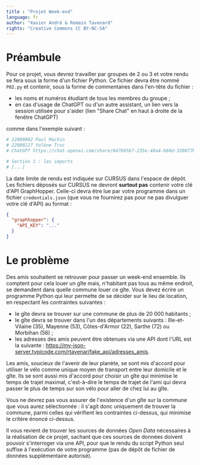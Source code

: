 ```yaml
---
title : "Projet Week-end"
language: fr
author: "Xavier André & Romain Tavenard"
rights: "Creative Commons CC BY-NC-SA"
---
```


# Préambule

Pour ce projet, vous devrez travailler par groupes de 2 ou 3 et votre rendu se fera sous la forme d'un fichier Python.
Ce fichier devra être nommé `P02.py` et contenir, sous la forme de commentaires dans l'en-tête du fichier :

* les noms et numéros étudiant de tous les membres du groupe ;
* en cas d'usage de ChatGPT ou d'un autre assistant, un lien vers la session utilisée pour s'aider (lien "Share Chat" en haut à droite de la fenêtre ChatGPT)

comme dans l'exemple suivant :

```python
# 22000002 Paul Machin
# 22000227 Yolène Truc
# ChatGPT https://chat.openai.com/share/04760567-235e-40a4-b60d-330877b57e

# Section 1 : les imports
# [...]
```

La date limite de rendu est indiquée sur CURSUS dans l'espace de dépôt.
Les fichiers déposés sur CURSUS ne devront **surtout pas** contenir votre clé d'API GraphHopper. 
Celle-ci devra être lue par votre programme dans un fichier `credentials.json` (que vous ne fournirez pas pour ne pas divulguer votre clé d'API) au format :

```json
{
  "graphhopper": {
    "API_KEY": "..."
  }
}
```

# Le problème

Des amis souhaitent se retrouver pour passer un week-end ensemble. 
Ils comptent pour cela louer un gîte mais, n'habitant pas tous au même endroit, se demandent dans quelle commune louer ce gîte.
Vous devez écrire un programme Python qui leur permette de se décider sur le lieu de location, en respectant les contraintes suivantes :

* le gîte devra se trouver sur une commune de plus de 20 000 habitants ;
* le gîte devra se trouver dans l'un des départements suivants : Ille-et-Vilaine (35), Mayenne (53), Côtes-d'Armor (22), Sarthe (72) ou Morbihan (56) ;
* les adresses des amis peuvent être obtenues via une API dont l'URL est la suivante : <https://my-json-server.typicode.com/rtavenar/fake_api/adresses_amis>.

Les amis, soucieux de l'avenir de leur planète, se sont mis d'accord pour utiliser le vélo comme unique moyen de transport entre leur domicile et le gîte.
Ils se sont aussi mis d'accord pour choisir un gîte qui minimise le temps de trajet maximal, c'est-à-dire le temps de trajet de l'ami qui devra passer le plus de temps sur son vélo pour aller de chez lui au gîte.

Vous ne devrez pas vous assurer de l'existence d'un gîte sur la commune que vous aurez sélectionnée : il s'agit donc uniquement de trouver la commune, parmi celles qui vérifient les contraintes ci-dessus, qui minimise le critère énoncé ci-dessus.

Il vous revient de trouver les sources de données _Open Data_ nécessaires à la réalisation de ce projet, sachant que ces sources de données doivent pouvoir s'interroger via une API, pour que le rendu du script Python seul suffise à l'exécution de votre programme (pas de dépôt de fichier de données supplémentaire autorisé).